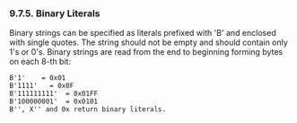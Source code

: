 <div id="sqlrefbinliterals" class="section">

<div class="titlepage">

<div>

<div>

### 9.7.5. Binary Literals

</div>

</div>

</div>

Binary strings can be specified as literals prefixed with 'B' and
enclosed with single quotes. The string should not be empty and should
contain only 1's or 0's. Binary strings are read from the end to
beginning forming bytes on each 8-th bit:

``` programlisting
B'1'    = 0x01
B'1111'   = 0x0F
B'111111111'  = 0x01FF
B'100000001'  = 0x0101
B'', X'' and 0x return binary literals.
```

</div>
